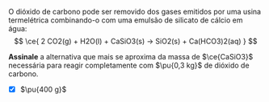 O dióxido de carbono pode ser removido dos gases emitidos por uma usina termelétrica combinando-o com uma emulsão de silicato de cálcio em água:
$$
    \ce{ 2 CO2(g) + H2O(l) + CaSiO3(s) -> SiO2(s) + Ca(HCO3)2(aq) }
$$

**Assinale** a alternativa que mais se aproxima da massa de $\ce{CaSiO3}$ necessária para reagir completamente com $\pu{0,3 kg}$ de dióxido de carbono.

- [x] $\pu{400 g}$

